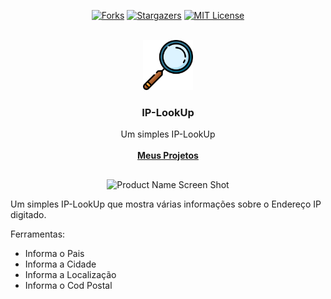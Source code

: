 <!----- FORKS - STARTS ----->

<div align="center">
  
[![Forks][forks-shield]][forks-url]
[![Stargazers][stars-shield]][stars-url]
[![MIT License][license-shield]][license-url]

</div>



<!----- LOGO INICIAL ----->

<br />
<div align="center">
  <a href="https://github.com/0DarkMode0/README-Template">
    <img src="imagens/logo.png" alt="Logo" width="80" height="80">
  </a>

  <h3 align="center">IP-LookUp</h3>

  <p align="center">
    Um simples IP-LookUp
    <br />
    <br />
    <a href="https://github.com/0DarkMode0?tab=repositories"><strong>Meus Projetos</strong></a>
  </p>
</div>



<!----- INICIO PROJETO ----->

##
<div align="center">

![Product Name Screen Shot][product-screenshot]

</div>

Um simples IP-LookUp que mostra várias informações sobre o Endereço IP digitado. 

Ferramentas:
* Informa o Pais
* Informa a Cidade
* Informa a Localização
* Informa o Cod Postal





<!-- MARKDOWN LINKS & IMAGES -->
<!-- https://www.markdownguide.org/basic-syntax/#reference-style-links -->
[forks-shield]: https://img.shields.io/github/forks/0DarkMode0/IP-LookUp.svg?style=for-the-badge
[forks-url]: https://github.com/0DarkMode0/IP-LookUp/network/members
[stars-shield]: https://img.shields.io/github/stars/0DarkMode0/IP-LookUp.svg?style=for-the-badge
[stars-url]: https://github.com/0DarkMode0/0DarkMode0/IP-LookUp
[license-shield]: https://img.shields.io/github/license/0DarkMode0/IP-LookUp.svg?style=for-the-badge
[license-url]: https://github.com/0DarkMode0/IP-LookUp/blob/master/LICENSE.txt
[product-screenshot]: images/projetp.png

